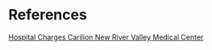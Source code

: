 # References

[Hospital Charges Carilion New River Valley Medical Center](https://www.carilionclinic.org/sites/default/files/2018-12/CNRV_Hospital_Charges_FY19.ods)  